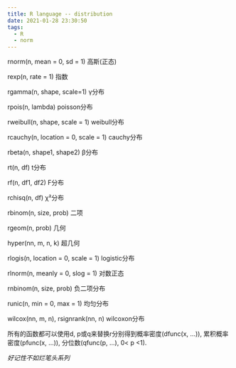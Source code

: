 ```yaml
---
title: R language -- distribution
date: 2021-01-28 23:30:50
tags:
  - R
  - norm
---
```


rnorm(n, mean = 0, sd = 1)   高斯(正态)

rexp(n, rate = 1)    指数

rgamma(n, shape, scale=1)    γ分布

rpois(n, lambda)     poisson分布

rweibull(n, shape, scale = 1)    weibull分布

rcauchy(n, location = 0, scale = 1)    cauchy分布

rbeta(n, shape1, shape2)    β分布

rt(n, df)    t分布

rf(n, df1, df2)    F分布

rchisq(n, df)    χ²分布

rbinom(n, size, prob)    二项

rgeom(n, prob)    几何

hyper(nn, m, n, k)    超几何

rlogis(n, location = 0, scale = 1)    logistic分布

rlnorm(n, meanly = 0, slog = 1)   对数正态

rnbinom(n, size, prob)    负二项分布

runic(n, min = 0, max = 1)   均匀分布

wilcox(nn, m, n), rsignrank(nn, n)    wilcoxon分布

所有的函数都可以使用d, p或q来替换r分别得到概率密度(dfunc(x, ...)), 累积概率密度(pfunc(x, ...)), 分位数(qfunc(p, ...), 0< p <1).



*好记性不如烂笔头系列*